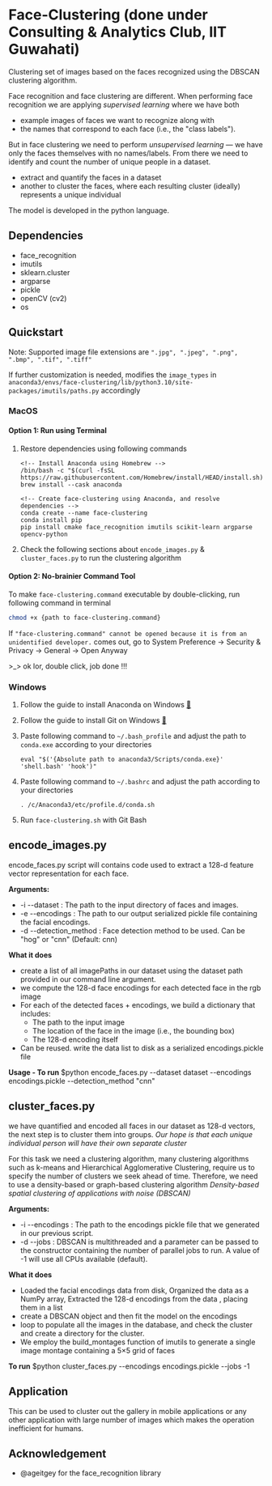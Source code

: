 # Face-Clustering (done under Consulting & Analytics Club, IIT Guwahati)

Clustering set of images based on the faces recognized using the DBSCAN clustering algorithm.

Face recognition and face clustering are different. When performing face recognition we are applying *supervised learning* where we have both

- example images of faces we want to recognize along with
- the names that correspond to each face (i.e., the "class labels").

But in face clustering we need to perform *unsupervised learning* — we have only the faces themselves with no names/labels.
From there we need to identify and count the number of unique people in a dataset.

- extract and quantify the faces in a dataset
- another to cluster the faces, where each resulting cluster (ideally) represents a unique individual

The model is developed in the python language.

## Dependencies

- face_recognition
- imutils
- sklearn.cluster
- argparse
- pickle
- openCV (cv2)
- os

## Quickstart

Note: Supported image file extensions are `".jpg", ".jpeg", ".png", ".bmp", ".tif", ".tiff"`

If further customization is needed, modifies the `image_types` in `anaconda3/envs/face-clustering/lib/python3.10/site-packages/imutils/paths.py` accordingly

### MacOS

#### Option 1: Run using Terminal

1. Restore dependencies using following commands

    ```
    <!-- Install Anaconda using Homebrew -->
    /bin/bash -c "$(curl -fsSL https://raw.githubusercontent.com/Homebrew/install/HEAD/install.sh)"
    brew install --cask anaconda
    ```

    ```
    <!-- Create face-clustering using Anaconda, and resolve dependencies -->
    conda create --name face-clustering
    conda install pip
    pip install cmake face_recognition imutils scikit-learn argparse opencv-python 
    ```

2. Check the following sections about `encode_images.py` & `cluster_faces.py` to run the clustering algorithm

#### Option 2: No-brainier Command Tool

To make `face-clustering.command` executable by double-clicking, run following command in terminal

```bash
chmod +x {path to face-clustering.command}
```

If `"face-clustering.command" cannot be opened because it is from an unidentified developer.` comes out, go to System Preference -> Security & Privacy -> General -> Open Anyway

\>_> ok lor, double click, job done !!!

### Windows

1. Follow the guide to install Anaconda on Windows [:link:](https://conda.io/projects/conda/en/latest/user-guide/install/windows.html)
2. Follow the guide to install Git on Windows [:link:](https://git-scm.com/download/win)

3. Paste following command to `~/.bash_profile` and adjust the path to `conda.exe` according to your directories

    `eval "$('{Absolute path to anaconda3/Scripts/conda.exe}' 'shell.bash' 'hook')"`

4. Paste following command to `~/.bashrc` and adjust the path according to your directories

    `. /c/Anaconda3/etc/profile.d/conda.sh`

5. Run `face-clustering.sh` with Git Bash

## encode_images.py

encode_faces.py script will contains code used to extract a 128-d feature vector representation for each face.

**Arguments:**

- -i --dataset : The path to the input directory of faces and images.
- -e --encodings : The path to our output serialized pickle file containing the facial encodings.
- -d --detection_method : Face detection method to be used. Can be "hog" or "cnn" (Default: cnn)

**What it does**

- create a list of all imagePaths in our dataset using the dataset path provided in our command line argument.
- we compute the 128-d face encodings for each detected face in the rgb image
- For each of the detected faces + encodings, we build a dictionary that includes:
  - The path to the input image
  - The location of the face in the image (i.e., the bounding box)
  - The 128-d encoding itself
- Can be reused. write the data list to disk as a serialized encodings.pickle file

**Usage - To run**
$python encode_faces.py --dataset dataset --encodings encodings.pickle --detection_method "cnn"

## cluster_faces.py

we have quantified and encoded all faces in our dataset as 128-d vectors, the next step is to cluster them into groups.
*Our hope is that each unique individual person will have their own separate cluster*

For this task we need a clustering algorithm, many clustering algorithms such as k-means and Hierarchical
Agglomerative Clustering, require us to specify the number of clusters we seek ahead of time.
Therefore, we need to use a density-based or graph-based clustering algorithm
*Density-based spatial clustering of applications with noise (DBSCAN)*

**Arguments:**

- -i --encodings : The path to the encodings pickle file that we generated in our previous script.
- -d --jobs : DBSCAN is multithreaded and a parameter can be passed to the constructor containing the number of parallel jobs to run.
              A value of -1 will use all CPUs available (default).

**What it does**

- Loaded the facial encodings data from disk, Organized the data as a NumPy array, Extracted the 128-d encodings from the data , placing them in a list
- create a DBSCAN object and then fit the model on the encodings
- loop to populate all the images in the database, and check the cluster and create a directory for the cluster.
- We employ the build_montages function of imutils to generate a single image montage containing a 5×5 grid of faces

**To run**
$python cluster_faces.py --encodings encodings.pickle --jobs -1

## Application

This can be used to cluster out the gallery in mobile applications or any other application with large number of images which makes the operation inefficient for humans.

## Acknowledgement

- @ageitgey for the face_recognition library
  